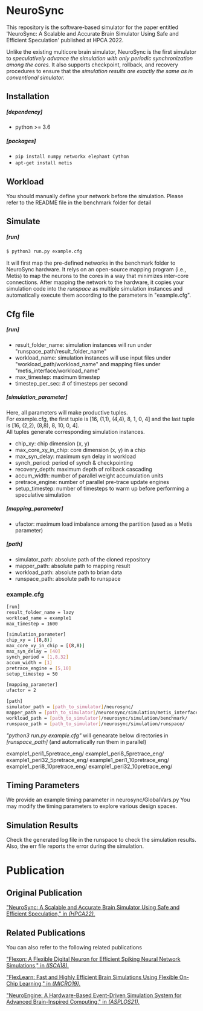 # NeuroSync

This repository is the software-based simulator for the paper entitled 
'NeuroSync: A Scalable and Accurate Brain Simulator Using Safe and Efficient Speculation'
published at HPCA 2022.

Unlike the existing multicore brain simulator, NeuroSync is the first simulator to
_speculatively advance the simulation with only periodic synchronization among the cores._
It also supports checkpoint, rollback, and recovery procedures to ensure that the
_simulation results are exactly the same as in conventional simulator._

## Installation
##### [dependency]
- python >= 3.6

##### [packages]
- `pip install numpy networkx elephant Cython`
- `apt-get install metis`

## Workload
You should manually define your network before the simulation.
Please refer to the README file in the benchmark folder for detail

## Simulate
##### [run]
```sh 
$ python3 run.py example.cfg 
```
It will first map the pre-defined networks in the benchmark folder to NeuroSync hardware.
It relys on an open-source mapping program (i.e., Metis) to map the neurons to the cores in a way that minimizes inter-core connections.
After mapping the network to the hardware, it copies your simulation code into the _runspace_ as multiple simulation instances 
and automatically execute them according to the parameters in "example.cfg".

## Cfg file
##### [run] 
- result_folder_name: simulation instances will run under "runspace_path/result_folder_name"
- workload_name: simulation instances will use input files under "workload_path/workload_name" and mapping files under "metis_interface/workload_name"
- max_timestep: maximum timestep
- timestep_per_sec: # of timesteps per second

##### [simulation_parameter]
Here, all parameters will make productive tuples.   
For example.cfg, the first tuple is [16, (1,1), (4,4), 8, 1, 0, 4] and the last tuple is [16, (2,2), (8,8), 8, 10, 0, 4].   
All tuples generate corresponding simulation instances.   

- chip_xy: chip dimension (x, y)
- max_core_xy_in_chip: core dimension (x, y) in a chip
- max_syn_delay: maximum syn delay in workload
- synch_period: period of synch & checkpointing
- recovery_depth: maximum depth of rollback cascading
- accum_width: number of parallel weight accumulation units
- pretrace_engine: number of parallel pre-trace update engines
- setup_timestep: number of timesteps to warm up before performing a speculative simulation

##### [mapping_parameter]
- ufactor: maximum load imbalance among the partition (used as a Metis parameter)

##### [path]
- simulator_path: absolute path of the cloned repository
- mapper_path: absolute path to mapping result
- workload_path: absolute path to brian data
- runspace_path: absolute path to runspace

### example.cfg
```sh
[run]
result_folder_name = lazy
workload_name = example1
max_timestep = 1600

[simulation_parameter]
chip_xy = [(8,8)]
max_core_xy_in_chip = [(8,8)]
max_syn_delay = [40]
synch_period = [1,8,32]
accum_width = [1]
pretrace_engine = [5,10]
setup_timestep = 50

[mapping_parameter]
ufactor = 2

[path]
simulator_path = [path_to_simulator]/neurosync/
mapper_path = [path_to_simulator]/neuronsync/simulation/metis_interface/
workload_path = [path_to_simulator]/neurosync/simulation/benchmark/
runspace_path = [path_to_simulator]/neurosync/simulation/runspace/
```
*"python3 run.py example.cfg"* will genearate below directories in *[runspace_path]*
(and automatically run them in parallel)

example1_peri1_5pretrace_eng/
example1_peri8_5pretrace_eng/
example1_peri32_5pretrace_eng/
example1_peri1_10pretrace_eng/
example1_peri8_10pretrace_eng/
example1_peri32_10pretrace_eng/

## Timing Parameters

We provide an example timing parameter in neurosync/GlobalVars.py
You may modify the timing parameters to explore various design spaces.

## Simulation Results

Check the generated log file in the runspace to check the simulation results.
Also, the err file reports the error during the simulation.

# Publication

## Original Publication

["NeuroSync: A Scalable and Accurate Brain Simulator Using Safe and Efficient Speculation," in *(HPCA22).*](https://ieeexplore.ieee.org/document/9773227)

## Related Publications

You can also refer to the following related publications 

["Flexon: A Flexible Digital Neuron for Efficient Spiking Neural Network Simulations," in *(ISCA18).*](https://ieeexplore.ieee.org/document/8416834)

["FlexLearn: Fast and Highly Efficient Brain Simulations Using Flexible On-Chip Learning," in *(MICRO19).*](https://dl.acm.org/doi/10.1145/3352460.3358268)

["NeuroEngine: A Hardware-Based Event-Driven Simulation System for Advanced Brain-Inspired Computing," in *(ASPLOS21).*](https://dl.acm.org/doi/abs/10.1145/3445814.3446738)
